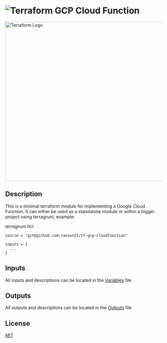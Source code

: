 # ![Terraform](https://img.shields.io/badge/terraform-%235835CC.svg?style=for-the-badge&logo=terraform&logoColor=white) GCP Cloud Function

<img width="512" alt="Terraform Logo" src="https://upload.wikimedia.org/wikipedia/commons/thumb/0/04/Terraform_Logo.svg/512px-Terraform_Logo.svg.png?20181016201549">

## Description

This is a minimal terraform module for implementing a Google Cloud Function. It can either be used as a standalone module or within a bigger project using terragrunt, example:

*terragrunt.hcl*
```hcl
source = "git@github.com:ranson21/tf-gcp-cloudfunction"

inputs = {
  ...
}
```

## Inputs

All inputs and descriptions can be located in the [Variables](./variables.tf) file

## Outputs

All outputs and descriptions can be located in the [Outputs](./outputs.tf) file

## License

[MIT](./LICENSE)
